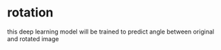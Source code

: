# rotation
this  deep learning  model will be trained to predict angle  between original and  rotated image
